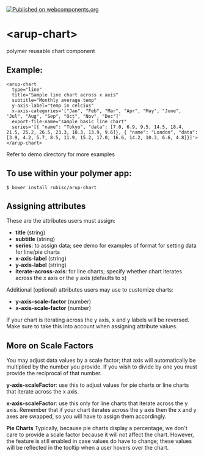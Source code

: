 [![Published on webcomponents.org](https://img.shields.io/badge/webcomponents.org-published-blue.svg)](https://www.webcomponents.org/element/rubisc/arup-chart)
# \<arup-chart\>

polymer reusable chart component

## Example:
```
<arup-chart
  type="line"
  title="Sample line chart across x axis"
  subtitle="Monthly average temp"
  y-axis-label="temp in celcius"
  x-axis-categories='["Jan", "Feb", "Mar", "Apr", "May", "June", "Jul", "Aug", "Sep", "Oct", "Nov", "Dec"]'
  export-file-name="sample basic line chart"
  series='[{ "name": "Tokyo", "data": [7.0, 6.9, 9.5, 14.5, 18.4, 21.5, 25.2, 26.5, 23.3, 18.3, 13.9, 9.6]}, { "name": "London", "data": [3.9, 4.2, 5.7, 8.5, 11.9, 15.2, 17.0, 16.6, 14.2, 10.3, 6.6, 4.8]}]'>
</arup-chart>
```
Refer to demo directory for more examples

## To use within your polymer app:

```
$ bower install rubisc/arup-chart
```

## Assigning attributes

These are the attributes users must assign:
* __title__ (string)
* __subtitle__ (string)
* __series__: to assign data; see demo for examples of format for setting data for line/pie charts
* __x-axis-label__ (string)
* __y-axis-label__ (string)
* __iterate-across-axis__: for line charts; specify whether chart iterates across the x axis or the y axis (defaults to x)

Additional (optional) attributes users may use to customize charts:
* __y-axis-scale-factor__ (number)
* __x-axis-scale-factor__ (number)

If your chart is iterating across the y axis, x and y labels will be reversed. Make sure to take this into account when assigning attribute values.

## More on Scale Factors

You may adjust data values by a scale factor; that axis will automatically be multiplied by the number you provide.
If you wish to divide by one you must provide the reciprocal of that number.

__y-axis-scaleFactor__: use this to adjust values for pie charts or line charts that iterate across the x axis.  

__x-axis-scaleFactor__: use this only for line charts that iterate across the y axis. Remember that if your chart iterates across the y axis then the x and y axes are swapped, so you will have to assign them accordingly.

__Pie Charts__
Typically, because pie charts display a percentage, we don't care to provide a scale factor because it will not affect the chart.
However, the feature is still enabled in case values do have to change; these values will be reflected in the tooltip when a user hovers over the chart.
